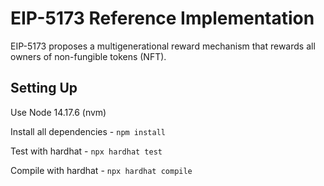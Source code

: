 # EIP-5173 Reference Implementation
 
EIP-5173 proposes a multigenerational reward mechanism that rewards‌ all ‌owners of non-fungible tokens (NFT).
 
## Setting Up

Use Node 14.17.6 (nvm)

Install all dependencies -
```npm install```

Test with hardhat -
```npx hardhat test```

Compile with hardhat - 
```npx hardhat compile```
